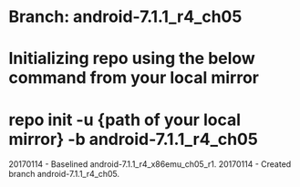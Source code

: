 # Branch: android-7.1.1_r4_ch05
# Initializing repo using the below command from your local mirror
# repo init -u {path of your local mirror} -b android-7.1.1_r4_ch05

20170114 - Baselined android-7.1.1_r4_x86emu_ch05_r1.
20170114 - Created branch android-7.1.1_r4_ch05.
